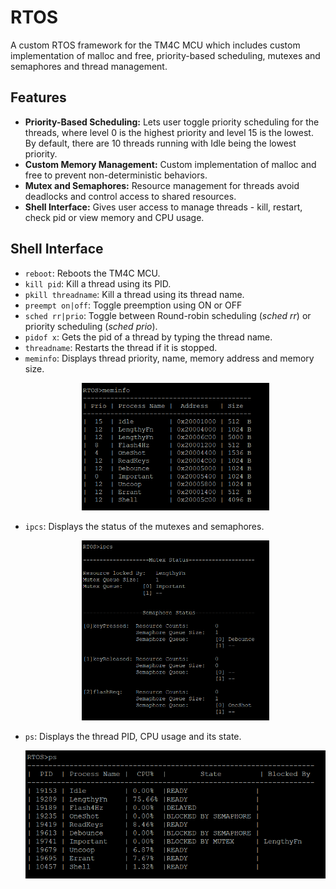 # RTOS
A custom RTOS framework for the TM4C MCU which includes custom implementation of malloc and free, priority-based scheduling, mutexes and semaphores and thread management.

## Features 
- **Priority-Based Scheduling:** Lets user toggle priority scheduling for the threads, where level 0 is the highest priority and level 15 is the lowest. By default, there are 10 threads running with Idle being the lowest priority.
- **Custom Memory Management:** Custom implementation of malloc and free to prevent non-deterministic behaviors.
- **Mutex and Semaphores:** Resource management for threads avoid deadlocks and control access to shared resources.  
- **Shell Interface:** Gives user access to manage threads - kill, restart, check pid or view memory and CPU usage.

  
## Shell Interface
- `reboot`: Reboots the TM4C MCU. 
- `kill pid`: Kill a thread using its PID.
- `pkill threadname`: Kill a thread using its thread name.
- `preempt on|off`: Toggle preemption using ON or OFF
- `sched rr|prio`: Toggle between Round-robin scheduling (_sched rr_) or priority scheduling (_sched prio_). 
- `pidof x`: Gets the pid of a thread by typing the thread name.
- `threadname`: Restarts the thread if it is stopped.
- `meminfo`: Displays thread priority, name, memory address and memory size.
  <p align = center> <img src = "Documentation/meminfo.png" width="300" > </p>
- `ipcs`: Displays the status of the mutexes and semaphores.
  <p align = center> <img src = "Documentation/ipcs.png" width="300" > </p>
- `ps`: Displays the thread PID, CPU usage and its state.
  <p align = center> <img src = "Documentation/ps_command.png" width="500" ></p>

